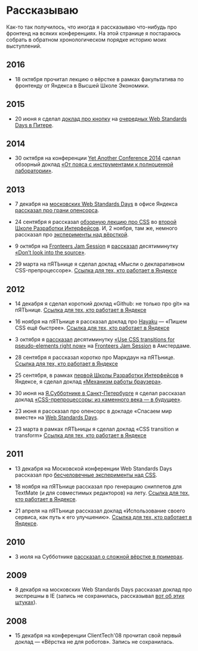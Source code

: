# Рассказываю

Как-то так получилось, что иногда я рассказываю что-нибудь про фронтенд на всяких конференциях. На этой странице я постараюсь собрать в обратном хронологическом порядке историю моих выступлений.

## 2016

- 18 октября прочитал лекцию о вёрстке в рамках факультатива по фронтенду от Яндекса в Высшей Школе Экономики.

## 2015

- 20 июня я сделал [доклад про кнопку](https://youtu.be/V7bnSOwuO4M?t=16092) на [очередных Web Standards Days в Питере](https://wsd.events/2015/06/20/).

## 2014

- 30 октября на конференции [Yet Another Conference 2014](https://events.yandex.ru/events/yac/2014/) сделал обзорный доклад [«От пояса с инструментами к полноценной лаборатории»](https://events.yandex.ru/lib/talks/2473/).

## 2013

- 7 декабря на [московских Web Standards Days](https://wsd.events/2013/12/07/) в офисе Яндекса [рассказал про грани опенсорса](https://events.yandex.ru/lib/talks/1518/).

- 24 сентября я рассказал [обзорную лекцию про CSS](http://tech.yandex.ru/education/shri/msk-2013/talks/1429/) во [второй Школе Разработки Интерфейсов](http://tech.yandex.ru/education/shri/msk-2013/). И, 2 ноября, там же, немного рассказал про [эксперименты над вёрсткой](https://events.yandex.ru/lib/talks/1558/).

- 9 октября на [Fronteers Jam Session](http://fronteers.nl/congres/2013/jam-session) я [рассказал](*lang1 "На английском.") десятиминутку [«Don’t look into the source»](https://vimeo.com/album/2588576/video/77929464).

- 29 марта на пЯТЬнице я сделал доклад «Мысли о декларативном CSS-препроцессоре». [Ссылка для тех, кто работает в Яндексе](https://study.yandex-team.ru/lib/talks/522/)


## 2012

- 14 декабря я сделал короткий доклад «Github: не только про git» на пЯТЬнице. [Ссылка для тех, кто работает в Яндексе](https://study.yandex-team.ru/lib/talks/507/)

- 16 ноября на пЯТЬнице я рассказал доклад про [Hayaku](http://hayakubundle.com/) — «Пишем CSS ещё быстрее». [Ссылка для тех, кто работает в Яндексе](https://study.yandex-team.ru/lib/talks/486/)

- 3 октября я [рассказал](*lang2 "На английском.") десятиминутку [«Use CSS transitions for pseudo-elements right now»](http://fronteers.nl/congres/2012/jam-session/use-css-transitions-for-pseudo-elements-right-now-roman-komarov) на [Fronteers Jam Session](http://fronteers.nl/congres/2012/jam-session) в Амстердаме.

- 28 сентября я рассказал коротко про Маркдаун на пЯТЬнице. [Ссылка для тех, кто работает в Яндексе](https://study.yandex-team.ru/lib/talks/606/)

- 25 сентября, в рамках [первой Школы Разработки Интерфейсов](http://tech.yandex.ru/education/shri/msk-2012/) в Яндексе, я сделал доклад [«Механизм работы браузера»](http://tech.yandex.ru/education/shri/msk-2012/talks/538/).

- 30 июня на [Я.Субботнике в Санкт-Петербурге](http://tech.yandex.ru/events/yasubbotnik/spb-jun-2012/) я сделал рассказал доклад [«CSS-препроцессоры: из каменного века — в будущее»](http://tech.yandex.ru/events/yasubbotnik/spb-jun-2012/talks/429/).

- 23 июня я рассказал про опенсорс в докладе «Спасаем мир вместе» на [Web Standards Days](http://webstandardsdays.ru/2012/06/23/).

- 23 марта в рамках пЯТЬницы я сделал доклад «CSS transition и transform» [Ссылка для тех, кто работает в Яндексе](https://study.yandex-team.ru/lib/talks/305/)

## 2011

- 13 декабря на Московской конференции Web Standards Days рассказал про [бесчеловечные эксперименты над CSS](https://www.youtube.com/watch?v=fas7NHBe3BQ).

- 18 ноября на пЯТЬнице рассказал про генерацию сниппетов для TextMate (и для совместимых редакторов) на лету. [Ссылка для тех, кто работает в Яндексе](https://study.yandex-team.ru/lib/talks/339/).

- 21 апреля на пЯТЬнице рассказал доклад «Использование своего сервиса, как путь к его улучшению». [Ссылка для тех, кто работает в Яндексе](http://study.yandex-team.ru/events/friday/2011-04-22/talks/373/).

## 2010

- 3 июля на Субботнике [рассказал о сложной вёрстке в примерах](https://events.yandex.ru/lib/talks/921/).

## 2009

- 8 декабря на московских Web Standards Days рассказал доклад про экспрешны в IE (запись не сохранилась, рассказывал [вот об этих штуках](/lib/ie/)).

## 2008

- 15 декабря на конференции ClientTech'08 прочитал свой первый доклад — «Вёрстка не для роботов». Запись не сохранилась.
